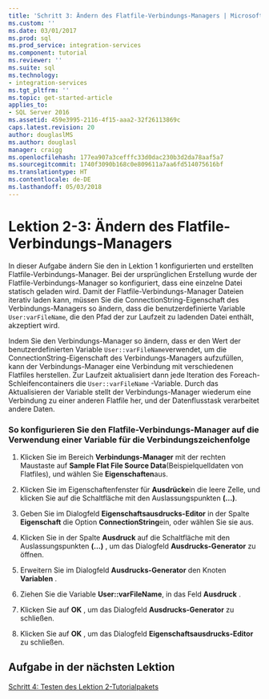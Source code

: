 ```yaml
---
title: 'Schritt 3: Ändern des Flatfile-Verbindungs-Managers | Microsoft-Dokumentation'
ms.custom: ''
ms.date: 03/01/2017
ms.prod: sql
ms.prod_service: integration-services
ms.component: tutorial
ms.reviewer: ''
ms.suite: sql
ms.technology:
- integration-services
ms.tgt_pltfrm: ''
ms.topic: get-started-article
applies_to:
- SQL Server 2016
ms.assetid: 459e3995-2116-4f15-aaa2-32f26113869c
caps.latest.revision: 20
author: douglaslMS
ms.author: douglasl
manager: craigg
ms.openlocfilehash: 177ea907a3cefffc33d0dac230b3d2da78aaf5a7
ms.sourcegitcommit: 1740f3090b168c0e809611a7aa6fd514075616bf
ms.translationtype: HT
ms.contentlocale: de-DE
ms.lasthandoff: 05/03/2018
---
```

# <a name="lesson-2-3---modifying-the-flat-file-connection-manager"></a>Lektion 2-3: Ändern des Flatfile-Verbindungs-Managers
In dieser Aufgabe ändern Sie den in Lektion 1 konfigurierten und erstellten Flatfile-Verbindungs-Manager. Bei der ursprünglichen Erstellung wurde der Flatfile-Verbindungs-Manager so konfiguriert, dass eine einzelne Datei statisch geladen wird. Damit der Flatfile-Verbindungs-Manager Dateien iterativ laden kann, müssen Sie die ConnectionString-Eigenschaft des Verbindungs-Managers so ändern, dass die benutzerdefinierte Variable `User:varFileName`, die den Pfad der zur Laufzeit zu ladenden Datei enthält, akzeptiert wird.  
  
Indem Sie den Verbindungs-Manager so ändern, dass er den Wert der benutzerdefinierten Variable `User::varFileName`verwendet, um die ConnectionString-Eigenschaft des Verbindungs-Managers aufzufüllen, kann der Verbindungs-Manager eine Verbindung mit verschiedenen Flatfiles herstellen. Zur Laufzeit aktualisiert dann jede Iteration des Foreach-Schleifencontainers die `User::varFileName` -Variable. Durch das Aktualisieren der Variable stellt der Verbindungs-Manager wiederum eine Verbindung zu einer anderen Flatfile her, und der Datenflusstask verarbeitet andere Daten.  
  
### <a name="to-configure-the-flat-file-connection-manager-to-use-a-variable-for-the-connection-string"></a>So konfigurieren Sie den Flatfile-Verbindungs-Manager auf die Verwendung einer Variable für die Verbindungszeichenfolge  
  
1.  Klicken Sie im Bereich **Verbindungs-Manager** mit der rechten Maustaste auf **Sample Flat File Source Data**(Beispielquelldaten von Flatfiles), und wählen Sie **Eigenschaften**aus.  
  
2.  Klicken Sie im Eigenschaftenfenster für **Ausdrücke**in die leere Zelle, und klicken Sie auf die Schaltfläche mit den Auslassungspunkten **(…)**.  
  
3.  Geben Sie im Dialogfeld **Eigenschaftsausdrucks-Editor** in der Spalte **Eigenschaft** die Option **ConnectionString**ein, oder wählen Sie sie aus.  
  
4.  Klicken Sie in der Spalte **Ausdruck** auf die Schaltfläche mit den Auslassungspunkten **(…)** , um das Dialogfeld **Ausdrucks-Generator** zu öffnen.  
  
5.  Erweitern Sie im Dialogfeld **Ausdrucks-Generator** den Knoten **Variablen** .  
  
6.  Ziehen Sie die Variable **User::varFileName**, in das Feld **Ausdruck** .  
  
7.  Klicken Sie auf **OK** , um das Dialogfeld **Ausdrucks-Generator** zu schließen.  
  
8.  Klicken Sie auf **OK** , um das Dialogfeld **Eigenschaftsausdrucks-Editor** zu schließen.  
  
## <a name="next-lesson-task"></a>Aufgabe in der nächsten Lektion  
[Schritt 4: Testen des Lektion 2-Tutorialpakets](../integration-services/lesson-2-4-testing-the-lesson-2-tutorial-package.md)  
  
  
  
